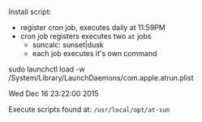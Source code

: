
Install script:
- register cron job, executes daily at 11:59PM
- cron job registers executes two `at` jobs
    - suncalc: sunset|dusk
    - each job executes it's own command


sudo launchctl load -w /System/Library/LaunchDaemons/com.apple.atrun.plist

Wed Dec 16 23:22:00 2015

Execute scripts found at:
`/usr/local/opt/at-sun`
